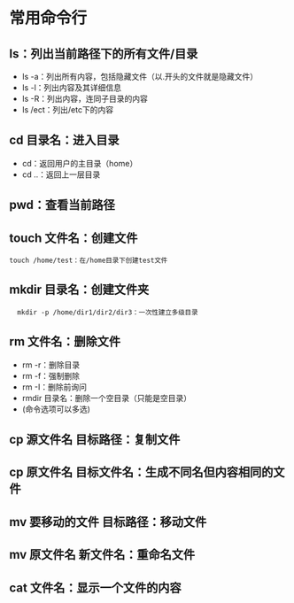 # 常用命令行

## ls：列出当前路径下的所有文件/目录
  - ls -a：列出所有内容，包括隐藏文件（以.开头的文件就是隐藏文件）
  - ls -l：列出内容及其详细信息
  - ls -R：列出内容，连同子目录的内容
  - ls /ect：列出/etc下的内容

## cd 目录名：进入目录
  - cd：返回用户的主目录（home）
  - cd ..：返回上一层目录

## pwd：查看当前路径

## touch 文件名：创建文件

```shell
touch /home/test：在/home目录下创建test文件
```

## mkdir 目录名：创建文件夹

```shell
  mkdir -p /home/dir1/dir2/dir3：一次性建立多级目录
```

## rm 文件名：删除文件
  - rm -r：删除目录
  - rm -f：强制删除
  - rm -I：删除前询问
  - rmdir 目录名：删除一个空目录（只能是空目录）
  - (命令选项可以多选)

## cp 源文件名 目标路径：复制文件

## cp 原文件名 目标文件名：生成不同名但内容相同的文件

## mv 要移动的文件 目标路径：移动文件

## mv 原文件名 新文件名：重命名文件

## cat 文件名：显示一个文件的内容
